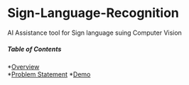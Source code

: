 # Sign-Language-Recognition
AI Assistance tool for Sign language suing Computer Vision
##### Table of Contents  
*[Overview](#Overview)  
*[Problem Statement](#ProblemStatement) 
*[Demo](#Demo) 

